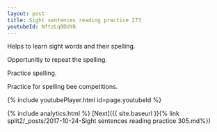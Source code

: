 ```yaml
---
layout: post
title: Sight sentences reading practice 273
youtubeId: NftzLq0DUY8
---
```

 
 
Helps to learn sight words and their spelling.

Opportunitiy to repeat the spelling. 

Practice spelling. 
 
Practice for spelling bee competitions. 
 
{% include youtubePlayer.html id=page.youtubeId %}
 
 
{% include analytics.html %} 
[Next]({{ site.baseurl }}{% link  split2/_posts/2017-10-24-Sight sentences reading practice 305.md%})
 

